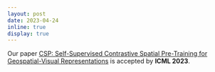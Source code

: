 ```yaml
---
layout: post
date: 2023-04-24
inline: true
display: true
---
```


Our paper <a href="https://gengchenmai.github.io/csp-website/">CSP: Self-Supervised Contrastive Spatial Pre-Training for Geospatial-Visual Representations</a> is accepted by **ICML 2023**.
